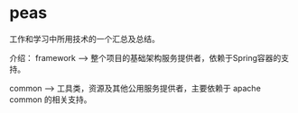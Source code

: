 # peas
工作和学习中所用技术的一个汇总及总结。

介绍：
framework --> 整个项目的基础架构服务提供者，依赖于Spring容器的支持。

common --> 工具类，资源及其他公用服务提供者，主要依赖于 apache common 的相关支持。


